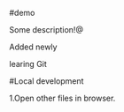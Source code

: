 #demo

Some description!@

Added newly

learing Git

#Local development

1.Open other files in browser.